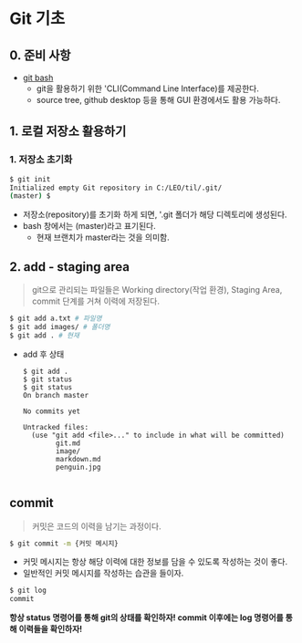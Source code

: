 # Git 기초

## 0. 준비 사항

* [git bash](http://https://gitforwindows.org/)
  * git을 활용하기 위한 'CLI(Command Line Interface)를 제공한다.
  * source tree, github desktop 등을 통해 GUI 환경에서도 활용 가능하다.

## 1. 로컬 저장소 활용하기

### 1. 저장소 초기화

``` bash
$ git init
Initialized empty Git repository in C:/LEO/til/.git/
(master) $
```



* 저장소(repository)를 초기화 하게 되면, '.git 폴더가 해당 디렉토리에 생성된다.
* bash 창에서는 (master)라고 표기된다.
  * 현재 브랜치가 master라는 것을 의미함.

## 2. add - staging area

> git으로 관리되는 파일들은 Working directory(작업 환경), Staging Area, commit 단계를 거쳐 이력에 저장된다.

~~~ bash
$ git add a.txt # 파일명
$ git add images/ # 폴더명
$ git add . # 현재


~~~

* add 후 상태

  ~~~ bath
  $ git add .
  $ git status
  $ git status
  On branch master
  
  No commits yet
  
  Untracked files:
    (use "git add <file>..." to include in what will be committed)
          git.md
          image/
          markdown.md
          penguin.jpg
  
  
  ~~~

  

## commit

> 커밋은 코드의 이력을 남기는 과정이다.

~~~ bash
$ git commit -m {커밋 메시지}
~~~
* 커밋 메시지는 항상 해당 이력에 대한 정보를 담을 수 있도록 작성하는 것이 좋다.
* 일반적인 커밋 메시지를 작성하는 습관을 들이자.

~~~ bash
$ git log
commit

~~~

**항상 status 명령어를 통해 git의 상태를 확인하자! commit 이후에는 log 명령어를 통해 이력들을 확인하자!**

